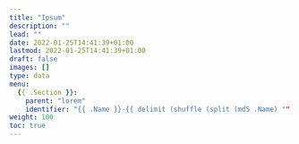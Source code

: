 ```yaml
---
title: "Ipsum"
description: ""
lead: ""
date: 2022-01-25T14:41:39+01:00
lastmod: 2022-01-25T14:41:39+01:00
draft: false
images: []
type: data
menu:
  {{ .Section }}:
    parent: "lorem"
    identifier: "{{ .Name }}-{{ delimit (shuffle (split (md5 .Name) "" )) "" }}"
weight: 100
toc: true
---
```

